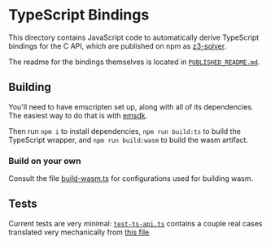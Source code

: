 # TypeScript Bindings

This directory contains JavaScript code to automatically derive TypeScript bindings for the C API, which are published on npm as [z3-solver](https://www.npmjs.com/package/z3-solver).

The readme for the bindings themselves is located in [`PUBLISHED_README.md`](./PUBLISHED_README.md).


## Building

You'll need to have emscripten set up, along with all of its dependencies. The easiest way to do that is with [emsdk](https://github.com/emscripten-core/emsdk).

Then run `npm i` to install dependencies, `npm run build:ts` to build the TypeScript wrapper, and `npm run build:wasm` to build the wasm artifact.

### Build on your own

Consult the file [build-wasm.ts](https://github.com/Z3Prover/z3/blob/master/src/api/js/scripts/build-wasm.ts) for configurations used for building  wasm.

## Tests

Current tests are very minimal: [`test-ts-api.ts`](./test-ts-api.ts) contains a couple real cases translated very mechanically from [this file](https://github.com/Z3Prover/z3/blob/90fd3d82fce20d45ed2eececdf65545bab769503/examples/c/test_capi.c).
